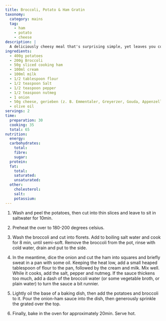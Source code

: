 ```yaml
---
title: Broccoli, Potato & Ham Gratin
taxonomy:
  category: mains
  tag:
    - ham
    - potato
    - cheese
description: |
  A deliciously cheesy meal that's surprising simple, yet leaves you coming back for more.
ingredients:
  - 400g potatoes
  - 200g Broccoli
  - 50g sliced cooking ham
  - 100ml cream
  - 100ml milk
  - 1/2 tablespoon flour
  - 1/2 teaspoon Salt
  - 1/2 teaspoon pepper
  - 1/2 teaspoon nutmeg
  - 1 onion
  - 50g cheese, gerieben (z. B. Emmentaler, Greyerzer, Gouda, Appenzeller)
  - olive oil
servings: 2
time:
  preparation: 30
  cooking: 35
  total: 65
nutrition:
  energy:
  carbohydrates:
    total:
    fibre:
    sugar:
  protein:
  fat:
    total:
    saturated:
    unsaturated:
  other:
    cholesterol:
    salt:
    potassium:
---
```


1. Wash and peel the potatoes, then cut into thin slices and leave to sit in saltwater for 10min.

2. Preheat the over to 180-200 degrees celsius.

3. Wash the broccoli and cut into florets. Add to boiling salt water and cook for 8 min, until semi-soft. Remove the broccoli from the pot, rinse with cold water, drain and put to the side.

4. In the meantime, dice the onion and cut the ham into squares and briefly sweat in a pan with some oil. Keeping the heat low, add a small heaped tablespoon of flour to the pan, followed by the cream and milk. Mix well. While it cooks, add the salt, pepper and nutmeg. If the sauce thickens too much, add a dash of the broccoli water (or some vegetable broth, or plain water) to turn the sauce a bit runnier.

5. Lightly oil the base of a baking dish, then add the potatoes and broccoli to it. Pour the onion-ham sauce into the dish, then generously sprinkle the grated over the top.

6. Finally, bake in the oven for approximately 20min. Serve hot.
